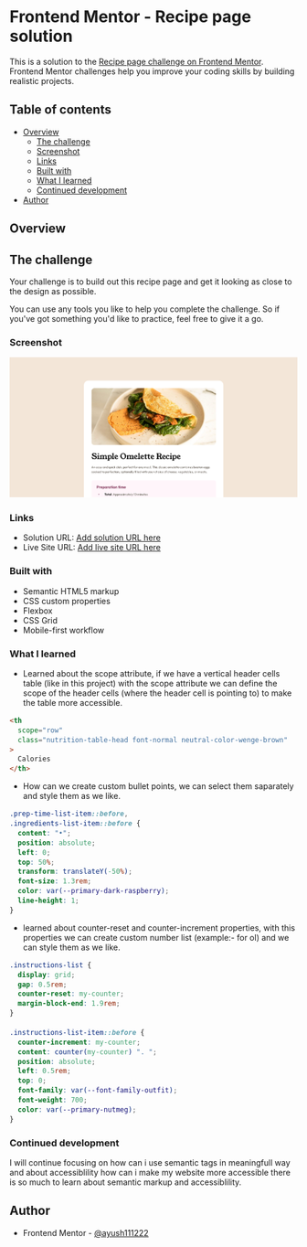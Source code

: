 # Frontend Mentor - Recipe page solution

This is a solution to the [Recipe page challenge on Frontend Mentor](https://www.frontendmentor.io/challenges/recipe-page-KiTsR8QQKm). Frontend Mentor challenges help you improve your coding skills by building realistic projects.

## Table of contents

- [Overview](#overview)
  - [The challenge](#the-challenge)
  - [Screenshot](#screenshot)
  - [Links](#links)
  - [Built with](#built-with)
  - [What I learned](#what-i-learned)
  - [Continued development](#continued-development)
- [Author](#author)


## Overview

## The challenge 

Your challenge is to build out this recipe page and get it looking as close to the design as possible.

You can use any tools you like to help you complete the challenge. So if you've got something you'd like to practice, feel free to give it a go.

### Screenshot

![](./screenshot.png)

### Links

- Solution URL: [Add solution URL here](https://www.frontendmentor.io/solutions/semantic-html5-markup-mobile-first-grid-flexbox-css-variables-qdF2w9TTHP)
- Live Site URL: [Add live site URL here](https://ayush111222.github.io/recipe-page-main/)

### Built with

- Semantic HTML5 markup
- CSS custom properties
- Flexbox
- CSS Grid
- Mobile-first workflow

### What I learned

- Learned about the scope attribute, if we have a vertical header cells table (like in this project) with the scope attribute we can define the scope of the header cells (where the header cell is pointing to) to make the table more accessible. 

```html
<th
  scope="row"
  class="nutrition-table-head font-normal neutral-color-wenge-brown"
>
  Calories
</th>
```

- How can we create custom bullet points, we can select them saparately and style them as we like.

```css
.prep-time-list-item::before,
.ingredients-list-item::before {
  content: "•";
  position: absolute;
  left: 0;
  top: 50%;
  transform: translateY(-50%);
  font-size: 1.3rem;
  color: var(--primary-dark-raspberry);
  line-height: 1;
}
```

- learned about counter-reset and counter-increment properties, with this properties we can create custom
number list (example:- for ol) and we can style them as we like.

```css
.instructions-list {
  display: grid;
  gap: 0.5rem;
  counter-reset: my-counter;
  margin-block-end: 1.9rem;
}

.instructions-list-item::before {
  counter-increment: my-counter;
  content: counter(my-counter) ". ";
  position: absolute;
  left: 0.5rem;
  top: 0;
  font-family: var(--font-family-outfit);
  font-weight: 700;
  color: var(--primary-nutmeg);
}
```

### Continued development

I will continue focusing on how can i use semantic tags in meaningfull way and about accessiblility how can i make my website more accessible there is so much to learn about semantic markup and accessiblility.

## Author

- Frontend Mentor - [@ayush111222](https://www.frontendmentor.io/profile/ayush111222)

